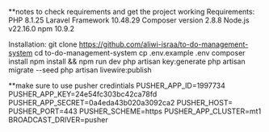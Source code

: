 **notes to check requirements and get the project working
Requirements: 
PHP 8.1.25
Laravel Framework 10.48.29
Composer version 2.8.8
Node.js v22.16.0
npm 10.9.2

Installation:
git clone https://github.com/aliwi-israa/to-do-management-system
cd to-do-management-system
cp .env.example .env
composer install
npm install && npm run dev
php artisan key:generate
php artisan migrate --seed
php artisan livewire:publish

**make sure to use pusher credintials
PUSHER_APP_ID=1997734
PUSHER_APP_KEY=24e54fc303bc42ca78fd
PUSHER_APP_SECRET=0a4eda43b020a3092ca2
PUSHER_HOST=
PUSHER_PORT=443
PUSHER_SCHEME=https
PUSHER_APP_CLUSTER=mt1
BROADCAST_DRIVER=pusher






